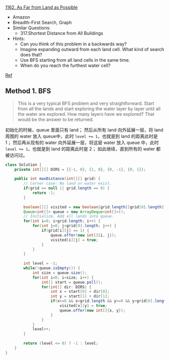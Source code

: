 [1162. As Far from Land as Possible](https://leetcode.com/problems/as-far-from-land-as-possible/)

* Amazon
* Breadth-First Search, Graph
* Similar Questions:
    * 317.Shortest Distance from All Buildings
* Hints:
    * Can you think of this problem in a backwards way?
    * Imagine expanding outward from each land cell. What kind of search does that?
    * Use BFS starting from all land cells in the same time.
    * When do you reach the furthest water cell?
    
    
[Ref](https://leetcode.com/problems/as-far-from-land-as-possible/discuss/360996/A-very-typical-O(v)-BFS-JAVA-17-ms-faster-than-100.00)
## Method 1. BFS 
> This is a very typical BFS problem and very straightforward.
> Start from all the lands and start exploring the water layer by layer until all the water are explored.
> How many layers have we explored? That would be the answer to be returned.

初始化的时候，queue 里面只有 land；
然后从所有 land 向外延展一层，将 land 周围的 water 放入 queue中，此时 `level += 1`，也就是到 land 的距离此时是 1；
然后再从现有的 water 向外延展一层，将这层 water 放入 queue 中，此时 `level += 1`，也就是到 land 的距离此时是 2；
如此继续，直到所有的 water 都被访问过。

```java 
class Solution {
    private int[][] DIRS = {{-1, 0}, {1, 0}, {0, -1}, {0, 1}};
    
    public int maxDistance(int[][] grid) {
        // Corner case: No land or water exist.
        if(grid == null || grid.length == 0) {
            return -1;
        }
        
        boolean[][] visited = new boolean[grid.length][grid[0].length];
        Queue<int[]> queue = new ArrayDeque<int[]>();
        // Initialize. Add all lands into queue.
        for(int i=0; i<grid.length; i++) {  
            for(int j=0; j<grid[0].length; j++) {
                if(grid[i][j] == 1) {
                    queue.offer(new int[]{i, j});
                    visited[i][j] = true;
                }
            }
        }
        
        int level = -1;
        while(!queue.isEmpty()) {
            int size = queue.size();
            for(int i=0; i<size; i++) {
                int[] start = queue.poll();
                for(int[] dir: DIRS) {
                    int x = start[0] + dir[0];
                    int y = start[1] + dir[1];
                    if(x>=0 && x<grid.length && y>=0 && y<grid[0].length && !visited[x][y] && grid[x][y] == 0) {
                        visited[x][y] = true;
                        queue.offer(new int[]{x, y});
                    }
                }
            }
            level++;
        }
        
        return (level <= 0) ? -1 : level;
    }
}
```